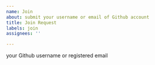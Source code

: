 ```yaml
---
name: Join
about: submit your username or email of Github account
title: Join Request
labels: join
assignees: ''

---
```


your Github username or registered email
